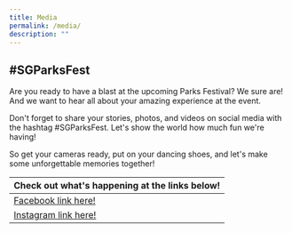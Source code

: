 ```yaml
---
title: Media
permalink: /media/
description: ""
---
```

## #SGParksFest

Are you ready to have a blast at the upcoming Parks Festival? We sure are! And we want to hear all about your amazing experience at the event. <br>

Don't forget to share your stories, photos, and videos on social media with the hashtag #SGParksFest. Let's show the world how much fun we're having! <br>

So get your cameras ready, put on your dancing shoes, and let's make some unforgettable memories together!




| Check out what's happening at the links below! |
| -------- |
| [Facebook link here! ](https://www.facebook.com/hashtag/sgparksfest)  | 
|[Instagram link here!](https://www.instagram.com/explore/tags/sgparksfest/) |
